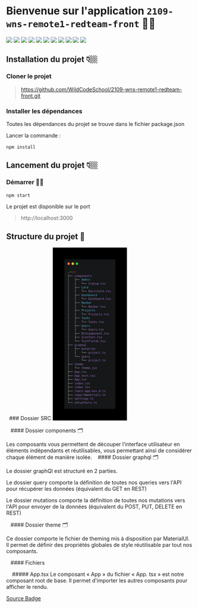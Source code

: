 # Bienvenue sur l'application `2109-wns-remote1-redteam-front` 👋🏼


<div style={display:"flex"}>
<img src="https://img.shields.io/badge/Apollo%20GraphQL-311C87?&style=for-the-badge&logo=Apollo%20GraphQL&logoColor=white" />
<img src="https://img.shields.io/badge/Material%20UI-007FFF?style=for-the-badge&logo=mui&logoColor=white" />
<img src="https://img.shields.io/badge/npm-CB3837?style=for-the-badge&logo=npm&logoColor=white" />
<img src="https://img.shields.io/badge/React-20232A?style=for-the-badge&logo=react&logoColor=61DAFB" />
<img src="https://img.shields.io/badge/React_Router-CA4245?style=for-the-badge&logo=react-router&logoColor=white" />

<img src="	https://img.shields.io/badge/Redux-593D88?style=for-the-badge&logo=redux&logoColor=white" />
<img src="https://img.shields.io/badge/GraphQl-E10098?style=for-the-badge&logo=graphql&logoColor=white" />
<img src="https://img.shields.io/badge/JavaScript-323330?style=for-the-badge&logo=javascript&logoColor=F7DF1E" />
<img src="https://img.shields.io/badge/TypeScript-007ACC?style=for-the-badge&logo=typescript&logoColor=white" />
<img src="https://img.shields.io/badge/eslint-3A33D1?style=for-the-badge&logo=eslint&logoColor=white" />
<img src="https://img.shields.io/badge/prettier-1A2C34?style=for-the-badge&logo=prettier&logoColor=F7BA3E" />
</div>


## Installation du projet 👇🏼

### Cloner le projet 

>https://github.com/WildCodeSchool/2109-wns-remote1-redteam-front.git

### Installer les dépendances 

Toutes les dépendances du projet se trouve dans le fichier package.json 

Lancer la commande : 
``` 
npm install 
```

## Lancement du projet 👇🏼

### Démarrer 💪🏼
```
npm start 
```

Le projet est disponible sur le port 
> http://localhost:3000


## Structure du projet 🤯

&nbsp; ### Dossier SRC
<img src="./src/docs/images/arbo.png" alt="tree ./src -C --dirsfirst -L 3 " width="200"/>

&nbsp;&nbsp; #### Dossier components 🗂

Les composants vous permettent de découper l’interface utilisateur en éléments indépendants et réutilisables, vous permettant ainsi de considérer chaque élément de manière isolée. 
&nbsp;&nbsp; #### Dossier graphql 🗂

Le dossier graphQl est structuré en 2 parties. 

Le dossier query comporte la définition de toutes nos queries vers l'API pour récupérer les données (équivalent du GET en REST)

Le dossier mutations comporte la définition de toutes nos mutations  vers l'API pour envoyer de la données (équivalent du POST, PUT, DELETE en REST)

&nbsp;&nbsp; #### Dossier theme 🗂

Ce dossier comporte le fichier de theming mis à disposition par MaterialUI. Il permet de définir des propriétés globales de style réutilisable par tout nos          composants.

&nbsp;&nbsp; #### Fichiers 

&nbsp;&nbsp;&nbsp; ##### App.tsx 
Le composant « App » du fichier « App. tsx » est notre composant root de base. Il permet d'importer les autres composants pour afficher le rendu.



[Source Badge](https://github.com/alexandresanlim/Badges4-README.md-Profile)

